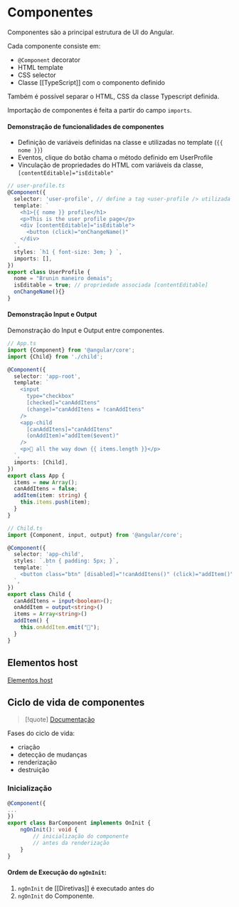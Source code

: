 # Componentes

Componentes são a principal estrutura de UI do Angular.

Cada componente consiste em:

- `@Component` decorator
- HTML template
- CSS selector
- Classe [[TypeScript]] com o componento definido

Também é possível separar o HTML, CSS da classe Typescript definida.

Importação de componentes é feita a partir do campo `imports`.

#### Demonstração de funcionalidades de componentes

- Definição de variáveis definidas na classe e utilizadas no template (`{{ nome }}`)
- Eventos, clique do botão chama o método definido em UserProfile
- Vinculação de propriedades do HTML com variáveis da classe,  `[contentEditable]="isEditable"`

```typescript
// user-profile.ts
@Component({
  selector: 'user-profile', // define a tag <user-profile /> utilizada em outros templates
  template: `
    <h1>{{ nome }} profile</h1>
    <p>This is the user profile page</p>
    <div [contentEditable]="isEditable">
      <button (click)="onChangeName()"
    </div>
  `,  
  styles: `h1 { font-size: 3em; } `,
  imports: [],
})
export class UserProfile { 
  nome = "Brunin maneiro demais";
  isEditable = true; // propriedade associada [contentEditable]
  onChangeName(){} 
}
```

#### Demonstração Input e Output

Demonstração do Input e Output entre componentes.

```typescript
// App.ts
import {Component} from '@angular/core';
import {Child} from './child';

@Component({
  selector: 'app-root',
  template: `
    <input
      type="checkbox"
      [checked]="canAddItens"
      (change)="canAddItens = !canAddItens"
    />
    <app-child 
      [canAddItens]="canAddItens"
      (onAddItem)="addItem($event)"
    />
    <p>🐢 all the way down {{ items.length }}</p>
  `,
  imports: [Child],
})
export class App {
  items = new Array();
  canAddItens = false;
  addItem(item: string) {
    this.items.push(item);
  }
}

// Child.ts
import {Component, input, output} from '@angular/core';

@Component({
  selector: 'app-child',
  styles: `.btn { padding: 5px; }`,
  template: `
    <button class="btn" [disabled]="!canAddItens()" (click)="addItem()">Add Item</button>
  `,
})
export class Child {
  canAddItens = input<boolean>();
  onAddItem = output<string>()
  items = Array<string>()
  addItem() {
    this.onAddItem.emit("🌟");
  }
}
```


## Elementos host

[Elementos host](https://angular.dev/guide/components/host-elements)

## Ciclo de vida de componentes

> [!quote] [Documentação](https://angular.dev/guide/components/lifecycle)

Fases do ciclo de vida:

- criação
- detecção de mudanças
- renderização
- destruição

### Inicialização

```ts
@Component({
...
})
export class BarComponent implements OnInit {
	ngOnInit(): void {
		// inicialização do componente
		// antes da renderização
	}
}
```

#### Ordem de Execução do `ngOnInit`:

1. `ngOnInit` de [[Diretivas]] é executado antes do
2. `ngOnInit` do Componente.